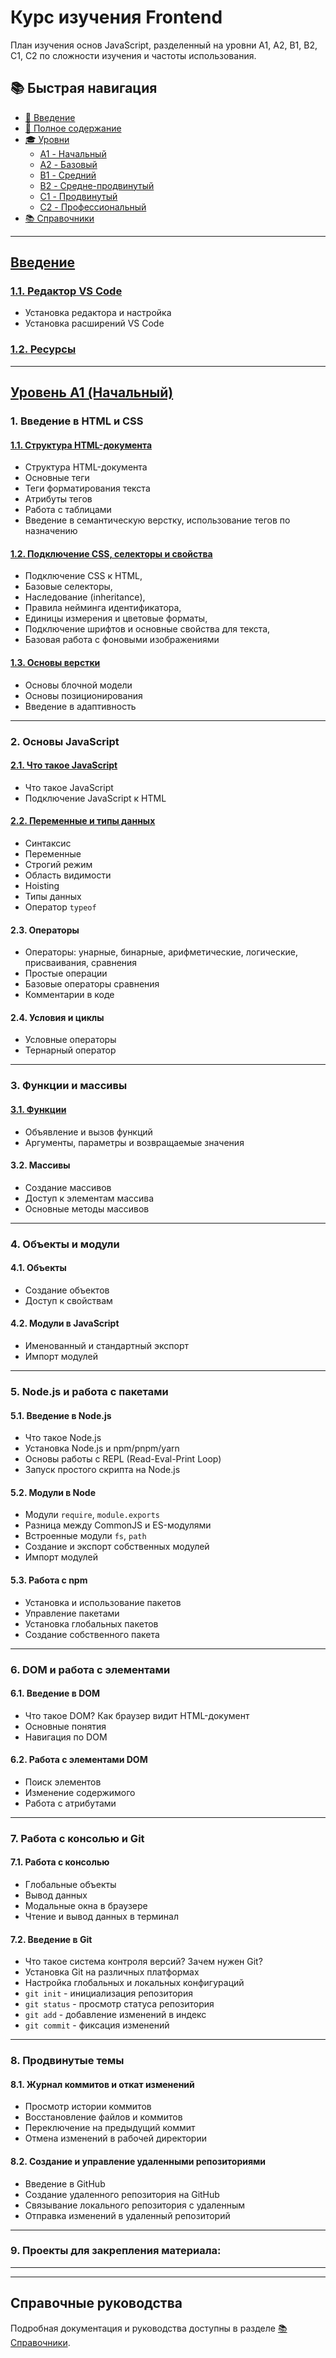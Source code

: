# **Курс изучения Frontend**

План изучения основ JavaScript, разделенный на уровни A1, A2, B1, B2, C1, C2 по сложности изучения и частоты использования.

## 📚 Быстрая навигация
- [🎯 Введение](./Intro/index.md)
- [📖 Полное содержание](./curriculum.md)
- [🎓 Уровни](./levels/index.md)
  - [A1 - Начальный](./levels/A1/index.md)
  - [A2 - Базовый](./levels/A2/index.md)
  - [B1 - Средний](./levels/B1/index.md)
  - [B2 - Средне-продвинутый](./levels/B2/index.md)
  - [C1 - Продвинутый](./levels/C1/index.md)
  - [C2 - Профессиональный](./levels/C2/index.md)
- [📚 Справочники](./docs/index.md)

---

## [**Введение**](./Intro/index.md)

### [1.1. **Редактор VS Code**](./Intro/vscode-editor.md)

- Установка редактора и настройка
- Установка расширений VS Code

### [1.2. **Ресурсы**](./Intro/resources.md)

---

## [**Уровень A1 (Начальный)**](./levels/A1/index.md)

### 1. **Введение в HTML и CSS**

#### [1.1. **Структура HTML-документа**](./levels/A1/html-structure.md)

- Структура HTML-документа
- Основные теги
- Теги форматирования текста
- Атрибуты тегов
- Работа с таблицами
- Введение в семантическую верстку, использование тегов по назначению

#### [1.2. **Подключение CSS, селекторы и свойства**](./levels/A1/css-basics.md)

- Подключение CSS к HTML,
- Базовые селекторы,
- Наследование (inheritance),
- Правила нейминга идентификатора,
- Единицы измерения и цветовые форматы,
- Подключение шрифтов и основные свойства для текста,
- Базовая работа с фоновыми изображениями

#### [1.3. **Основы верстки**](./levels/A1/layout-basics.md)

- Основы блочной модели
- Основы позиционирования
- Введение в адаптивность

---

### 2. **Основы JavaScript**

#### [2.1. **Что такое JavaScript**](./levels/A1/javascript-intro.md)

- Что такое JavaScript
- Подключение JavaScript к HTML

#### [2.2. **Переменные и типы данных**](./levels/A1/variables-and-types.md)

- Синтаксис
- Переменные
- Строгий режим
- Область видимости
- Hoisting
- Типы данных
- Оператор `typeof`

#### 2.3. **Операторы**

- Операторы: унарные, бинарные, арифметические, логические, присваивания, сравнения
- Простые операции
- Базовые операторы сравнения
- Комментарии в коде

#### 2.4. **Условия и циклы**

- Условные операторы
- Тернарный оператор

---

### 3. **Функции и массивы**

#### [3.1. **Функции**](./levels/A1/functions.md)

- Объявление и вызов функций
- Аргументы, параметры и возвращаемые значения

#### 3.2. **Массивы**

- Создание массивов
- Доступ к элементам массива
- Основные методы массивов

---

### 4. **Объекты и модули**

#### 4.1. **Объекты**

- Создание объектов
- Доступ к свойствам

#### 4.2. **Модули в JavaScript**

- Именованный и стандартный экспорт
- Импорт модулей

---

### 5. **Node.js и работа с пакетами**

#### 5.1. **Введение в Node.js**

- Что такое Node.js
- Установка Node.js и npm/pnpm/yarn
- Основы работы с REPL (Read-Eval-Print Loop)
- Запуск простого скрипта на Node.js

#### 5.2. **Модули в Node**

- Модули `require`, `module.exports`
- Разница между CommonJS и ES-модулями
- Встроенные модули `fs`, `path`
- Создание и экспорт собственных модулей
- Импорт модулей

#### 5.3. **Работа с npm**

- Установка и использование пакетов
- Управление пакетами
- Установка глобальных пакетов
- Создание собственного пакета

---

### 6. **DOM и работа с элементами**

#### 6.1. **Введение в DOM**

- Что такое DOM? Как браузер видит HTML-документ
- Основные понятия
- Навигация по DOM

#### 6.2. **Работа с элементами DOM**

- Поиск элементов
- Изменение содержимого
- Работа с атрибутами

---

### 7. **Работа с консолью и Git**

#### 7.1. **Работа с консолью**

- Глобальные объекты
- Вывод данных
- Модальные окна в браузере
- Чтение и вывод данных в терминал

#### 7.2. **Введение в Git**

- Что такое система контроля версий? Зачем нужен Git?
- Установка Git на различных платформах
- Настройка глобальных и локальных конфигураций
- `git init` - инициализация репозитория
- `git status` - просмотр статуса репозитория
- `git add` - добавление изменений в индекс
- `git commit` - фиксация изменений

---

### 8. **Продвинутые темы**

#### 8.1. **Журнал коммитов и откат изменений**

- Просмотр истории коммитов
- Восстановление файлов и коммитов
- Переключение на предыдущий коммит
- Отмена изменений в рабочей директории

#### 8.2. **Создание и управление удаленными репозиториями**

- Введение в GitHub
- Создание удаленного репозитория на GitHub
- Связывание локального репозитория с удаленным
- Отправка изменений в удаленный репозиторий

---

### 9. **Проекты для закрепления материала:**

---

---

## **Справочные руководства**

Подробная документация и руководства доступны в разделе [📚 Справочники](./docs/index.md).
